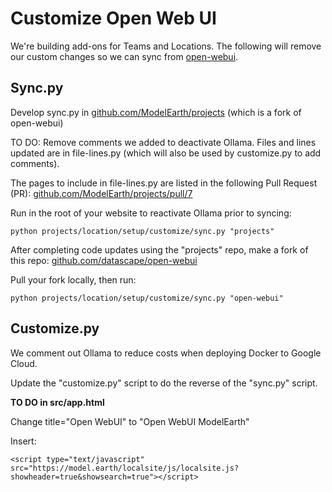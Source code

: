 # Customize Open Web UI

We're building add-ons for Teams and Locations.
The following will remove our custom changes so we can sync from [open-webui](https://github.com/open-webui/open-webui).

## Sync.py

Develop sync.py in [github.com/ModelEarth/projects](https://github.com/ModelEarth/projects) (which is a fork of open-webui)

<!-- TO DO: Change title back to "Open WebUI" and remove inserted localsite.js -->

TO DO: Remove comments we added to deactivate Ollama. 
Files and lines updated are in file-lines.py (which will also be used by customize.py to add comments).

The pages to include in file-lines.py are listed in the following Pull Request (PR):
[github.com/ModelEarth/projects/pull/7](https://github.com/ModelEarth/projects/pull/7)

Run in the root of your website to reactivate Ollama prior to syncing:

	python projects/location/setup/customize/sync.py "projects"


After completing code updates using the "projects" repo,
make a fork of this repo: [github.com/datascape/open-webui](https://github.com/datascape/open-webui)

Pull your fork locally, then run:

	python projects/location/setup/customize/sync.py "open-webui"


## Customize.py

We comment out Ollama to reduce costs when deploying Docker to Google Cloud.

Update the "customize.py" script to do the reverse of the "sync.py" script.

**TO DO in src/app.html**

Change title="Open WebUI" to "Open WebUI ModelEarth"

Insert:

	<script type="text/javascript" src="https://model.earth/localsite/js/localsite.js?showheader=true&showsearch=true"></script>

